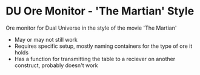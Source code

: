 # DU Ore Monitor - 'The Martian' Style
Ore monitor for Dual Universe in the style of the movie 'The Martian'

* May or may not still work
* Requires specific setup, mostly naming containers for the type of ore it holds
* Has a function for transmitting the table to a reciever on another construct, probably doesn't work
